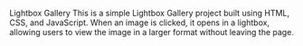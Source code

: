 Lightbox Gallery
This is a simple Lightbox Gallery project built using HTML, CSS, and JavaScript. When an image is clicked, it opens in a lightbox, allowing users to view the image in a larger format without leaving the page.
